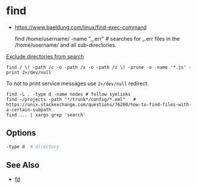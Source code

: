 # find

- https://www.baeldung.com/linux/find-exec-command

    find /home/username/ -name "_.err" # searches for _.err files in the /home/username/ and all sub-directories.

[Exclude directories from search](https://stackoverflow.com/questions/4210042/how-to-exclude-a-directory-in-find-command)

    find / \( -path /c -o -path /x -o -path /z \) -prune -o -name '*.js' -print 2>/dev/null

To not to print service messages use `2>/dev/null` redirect.

    find -L . -type d -name nodes # follow symlinks
    find ~/projects -path "*/trunk*/config/*.xml"   # https://unix.stackexchange.com/questions/76200/how-to-find-files-with-a-certain-subpath
    find ... | xargs grep 'search'

## Options

```bash
-type d  # directory
```

## See Also

- [fd](./fd.md)